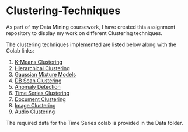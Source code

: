 # Clustering-Techniques
As part of my Data Mining coursework, I have created this assignment repository to display my work on different Clustering techniques.

The clustering techniques implemented are listed below along with the Colab links:
1. [K-Means Clustering](https://colab.research.google.com/drive/195DPuUuaq8gJgwHQJQjggbh8l_WiaBIq?usp=sharing)
2. [Hierarchical Clustering](https://colab.research.google.com/drive/1zhGJVGH4MYWSqwfFJxi-CHQIvgKL7lo2?usp=sharing)
3. [Gaussian Mixture Models](https://colab.research.google.com/drive/13PISHmvLmajUMHha4syzbk_O7hy-yM1K?usp=sharing)
4. [DB Scan Clustering](https://colab.research.google.com/drive/1_dNtsSFzH6CPFGaIURGQAv1zHbDwt2xk?usp=sharing)
5. [Anomaly Detection](https://colab.research.google.com/drive/1pZOh2kaugOJDaTCcf6ENoH2s16259OFh?usp=sharing)
6. [Time Series Clustering](https://colab.research.google.com/drive/1rMPhHBJcKxpRY4SzmzEMO6I6sE_G5tQp?usp=sharing)
7. [Document Clustering](https://colab.research.google.com/drive/1ZT54eG7M3WQ6cohcXTTj3EJhM0ebzbYr?usp=sharing)
8. [Image Clustering](https://colab.research.google.com/drive/1B036s6Htabdhqy9mqZzWjY3VD4OhlLFM?usp=sharing)
9. [Audio Clustering](https://colab.research.google.com/drive/1IS2N3MTjx1o9vubZewYyE7vY4u0jOWI5?usp=sharing)

The required data for the Time Series colab is provided in the Data folder.